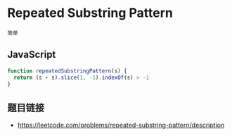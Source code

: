 # Repeated Substring Pattern
`简单`

## JavaScript
```javascript
function repeatedSubstringPattern(s) {
  return (s + s).slice(1, -1).indexOf(s) > -1
}
```

## 题目链接
* https://leetcode.com/problems/repeated-substring-pattern/description
